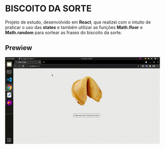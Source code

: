 # BISCOITO DA SORTE

Projeto de estudo, desenvolvido em **React**, que realizei com o intuito de praticar o uso das **states** e também utilizar as funções **Math.floor** e **Math.random** para sortear as frases do biscoito da sorte.

## Prewiew

[![](https://github.com/JuliaJPereira/biscoito-da-sorte-react/blob/master/src/assets/gif.gif)]()
